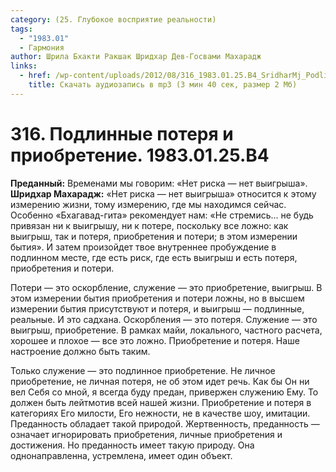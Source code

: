 ```yaml
---
category: (25. Глубокое восприятие реальности)
tags:
  - "1983.01"
  - Гармония
author: Шрила Бхакти Ракшак Шридхар Дев-Госвами Махарадж
links:
  - href: /wp-content/uploads/2012/08/316_1983.01.25.B4_SridharMj_Podlinnaya_poterya_i_priobreteniye.mp3
    title: Скачать аудиозапись в mp3 (3 мин 40 сек, размер 2 Мб)
---
```


# 316. Подлинные потеря и приобретение. 1983.01.25.B4

**Преданный:** Временами мы говорим: «Нет риска — нет выигрыша».\
**Шридхар Махарадж:** «Нет риска — нет выигрыша» относится к этому измерению жизни, тому измерению, где мы находимся сейчас. Особенно «Бхагавад-гита» рекомендует нам: «Не стремись… не будь привязан ни к выигрышу, ни к потере, поскольку все ложно: как выигрыш, так и потеря, приобретения и потери; в этом измерении бытия». И затем произойдет твое внутреннее пробуждение в подлинном месте, где есть риск, где есть выигрыш и есть потеря, приобретения и потери.

Потери — это оскорбление, служение — это приобретение, выигрыш. В этом измерении бытия приобретения и потери ложны, но в высшем измерении бытия присутствуют и потеря, и выигрыш — подлинные, реальные. И это садхана. Оскорбления — это потеря. Служение — это выигрыш, приобретение. В рамках майи, локального, частного расчета, хорошее и плохое — все это ложно. Приобретение и потеря. Наше настроение должно быть таким.

Только служение — это подлинное приобретение. Не личное приобретение, не личная потеря, не об этом идет речь. Как бы Он ни вел Себя со мной, я всегда буду предан, привержен служению Ему. То должен быть лейтмотив всей нашей жизни. Приобретение и потеря в категориях Его милости, Его нежности, не в качестве шоу, имитации. Преданность обладает такой природой. Жертвенность, преданность — означает игнорировать приобретения, личные приобретения и достижения. Но преданность имеет такую природу. Она однонаправленна, устремлена, имеет один объект.

